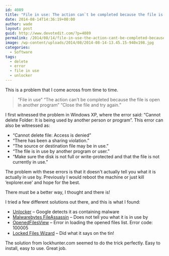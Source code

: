 ```yaml
---
id: 4089
title: "File in use: The action can`t be completed because the file is open in another program"
date: 2014-08-14T14:36:19+00:00
author: wade
layout: post
guid: http://www.devotedit.com/?p=4089
permalink: /2014/08/14/file-in-use-the-action-cant-be-completed-because-the-file-is-open-in-another-program/
image: /wp-content/uploads/2014/08/2014-08-14-13.45.15-940x198.jpg
categories:
  - Software
tags:
  - delete
  - error
  - file in use
  - unlocker
---
```

This is a problem that I come across from time to time.

> &#8220;File in use&#8221; &#8220;The action can't be completed because the file is open in another program&#8221; &#8220;Close the file and try again.&#8221;

I first witnessed the problem in Windows XP, where the error said: “Cannot delete Folder: It is being used by another person or program”. <!--more--> This error can also be witnessed as:

  * “Cannot delete file: Access is denied”
  * “There has been a sharing violation.”
  * “The source or destination file may be in use.”
  * “The file is in use by another program or user.”
  * “Make sure the disk is not full or write-protected and that the file is not currently in use.”

The problem with these errors is that it doesn't actually tell you what it is actually in use by. Previously I would reboot the machine or just kill &#8216;explorer.exe' and hope for the best.

There must be a better way, I thought and there is!

I tried a few different solutions out there, and this is what I found:

  * [Unlocker](http://www.emptyloop.com/unlocker/) &#8211; Google detects it as containing malware
  * [Malwarebytes FileAssassin](http://www.malwarebytes.org/fileassassin/) &#8211; Does not tell you what it is in use by
  * [OpenedFilesView](http://www.nirsoft.net/utils/opened_files_view.html) &#8211; Error in loading the opened files list. Error code: 100005
  * [Locked Files Wizard](http://noeld.com/programs.asp?cat=misc) &#8211; Did what it says on the tin!

The solution from lockhunter.com seemed to do the trick perfectly. Easy to install, easy to use. Great job.